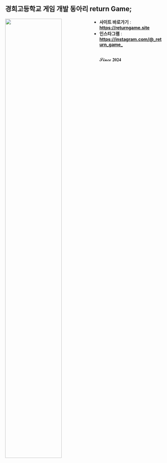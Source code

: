 ## 경희고등학교 게임 개발 동아리 return Game;
<img src="https://cdn.discordapp.com/attachments/795459291683225601/1376445965040488468/logo_1.png?ex=68355ab3&is=68340933&hm=57aecf39ec77071281e674ac5cbc0750564dc72d3f2e311ca543dafc8990c4ad&" style="width:60%; height:60%; float:left;" />

- **사이트 바로가기** : **<https://returngame.site>**
- **인스타그램** : **<https://instagram.com/@_return_game_>**

<br>
𝓢𝓲𝓷𝓬𝓮 𝟐𝟎𝟐𝟒

